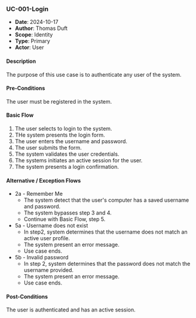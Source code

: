 ### UC-001-Login

- **Date**: 2024-10-17
- **Author**: Thomas Duft
- **Scope**: Identity
- **Type**: Primary
- **Actor**: User

#### Description

The purpose of this use case is to authenticate any user of the system.

#### Pre-Conditions

The user must be registered in the system.

#### Basic Flow

1. The user selects to login to the system.
2. THe system presents the login form.
3. The user enters the username and password.
4. The user submits the form.
5. The system validates the user credentials.
6. The systems initiates an active session for the user.
7. The system presents a login confirmation.

#### Alternative / Exception Flows

- 2a - Remember Me
    - The system detect that the user's computer has a saved username and password.
    - The system bypasses step 3 and 4.
    - Continue with Basic Flow, step 5.
- 5a - Username does not exist
    - In step2, system determines that the username does not match an active user profile.
    - The system present an error message.
    - Use case ends.
- 5b - Invalid password
    - In step 2, system determines that the password does not match the username provided.
    - The system present an error message.
    - Use case ends.

#### Post-Conditions

The user is authenticated and has an active session.
